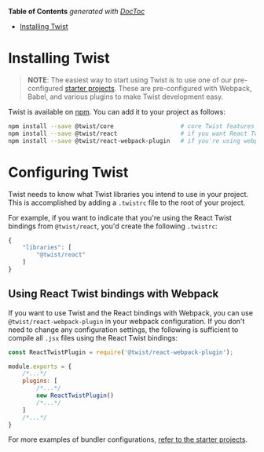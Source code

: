 <!-- START doctoc generated TOC please keep comment here to allow auto update -->
<!-- DON'T EDIT THIS SECTION, INSTEAD RE-RUN doctoc TO UPDATE -->
**Table of Contents**  *generated with [DocToc](https://github.com/thlorenz/doctoc)*

- [Installing Twist](#installing-twist)

<!-- END doctoc generated TOC please keep comment here to allow auto update -->

# Installing Twist

> **NOTE**: The easiest way to start using Twist is to use one of our pre-configured [starter projects](./starter-projects.md). These are pre-configured with Webpack, Babel, and various plugins to make Twist development easy.

Twist is available on [npm](https://www.npmjs.com/package/@twist/core). You can add it to your project as follows:

```bash
npm install --save @twist/core                   # core Twist features
npm install --save @twist/react                  # if you want React Twist bindings
npm install --save @twist/react-webpack-plugin   # if you're using webpack
```

# Configuring Twist

Twist needs to know what Twist libraries you intend to use in your project. This is accomplished by adding a `.twistrc` file to the root of your project.

For example, if you want to indicate that you're using the React Twist bindings from `@twist/react`, you'd create the following `.twistrc`:

```js
{
    "libraries": [
        "@twist/react"
    ]
}
```

## Using React Twist bindings with Webpack

If you want to use Twist and the React bindings with Webpack, you can use `@twist/react-webpack-plugin` in your webpack configuration. If you don't need to change any configuration settings, the following is sufficient to compile all `.jsx` files using the React Twist bindings:

```js
const ReactTwistPlugin = require('@twist/react-webpack-plugin');

module.exports = {
    /*...*/
    plugins: [
        /*...*/
        new ReactTwistPlugin()
        /*...*/
    ]
    /*...*/
}
```

For more examples of bundler configurations, [refer to the starter projects](./starter-projects.md).
